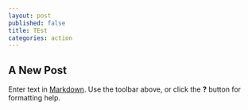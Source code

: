 ```yaml
---
layout: post
published: false
title: TEst
categories: action
---
```

## A New Post

Enter text in [Markdown](http://daringfireball.net/projects/markdown/). Use the toolbar above, or click the **?** button for formatting help.
